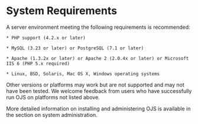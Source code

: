 # System Requirements

A server environment meeting the following requirements is recommended:

    * PHP support (4.2.x or later)

    * MySQL (3.23 or later) or PostgreSQL (7.1 or later)

    * Apache (1.3.2x or later) or Apache 2 (2.0.4x or later) or Microsoft IIS 6 (PHP 5.x required)

    * Linux, BSD, Solaris, Mac OS X, Windows operating systems

Other versions or platforms may work but are not supported and may not have been tested. We welcome feedback from users who have successfully run OJS on platforms not listed above.

More detailed information on installing and administering OJS is available in the section on system administration.
